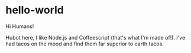 # hello-world
Hi Humans!

Hubot here, I like Node.js and Coffeescript (that's what I'm made of!).
I've had tacos on the mood and find them far superior to earth tacos.
